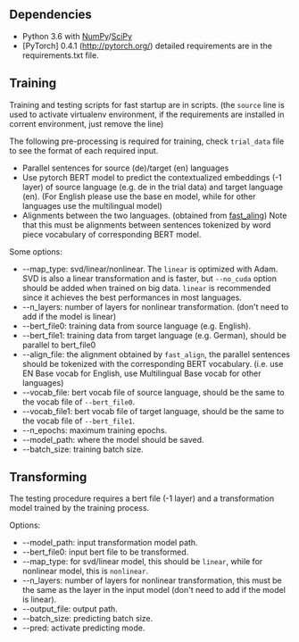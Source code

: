 ## Dependencies
* Python 3.6 with [NumPy](http://www.numpy.org/)/[SciPy](https://www.scipy.org/)
* [PyTorch] 0.4.1 (http://pytorch.org/)
detailed requirements are in the requirements.txt file.

## Training

Training and testing scripts for fast startup are in scripts. (the `source` line is used to activate virtualenv environment, if the requirements are installed in corrent environment, just remove the line)

The following pre-processing is required for training, check `trial_data` file to see the format of each required input.

* Parallel sentences for source (de)/target (en) languages
* Use pytorch BERT model to predict the contextualized embeddings (-1 layer) of source language (e.g. de in the trial data) and target language (en). (For English please use the base en model, while for other languages use the multilingual model)
* Alignments between the two languages. (obtained from [fast_aling](https://github.com/clab/fast_align)) Note that this must be alignments between sentences tokenized by word piece vocabulary of corresponding BERT model.

Some options:

* --map_type: svd/linear/nonlinear. The `linear` is optimized with Adam. SVD is also a linear transformation and is faster, but `--no_cuda` option should be added when trained on big data. `linear` is recommended since it achieves the best performances in most languages.
* --n_layers: number of layers for nonlinear transformation. (don't need to add if the model is linear)
* --bert_file0: training data from source language (e.g. English).
* --bert_file1: training data from target language (e.g. German), should be parallel to bert_file0
* --align_file: the alignment obtained by `fast_align`, the parallel sentences should be tokenized with the corresponding BERT vocabulary. (i.e. use EN Base vocab for English, use Multilingual Base vocab for other languages)
* --vocab_file: bert vocab file of source language, should be the same to the vocab file of `--bert_file0`.
* --vocab_file1: bert vocab file of target language, should be the same to the vocab file of `--bert_file1`.
* --n_epochs: maximum training epochs.
* --model_path: where the model should be saved.
* --batch_size: training batch size.

## Transforming

The testing procedure requires a bert file (-1 layer) and a transformation model trained by the training process.

Options:

* --model_path: input transformation model path.
* --bert_file0: input bert file to be transformed.
* --map_type: for svd/linear model, this should be `linear`, while for nonlinear model, this is `nonlinear`.
* --n_layers: number of layers for nonlinear transformation, this must be the same as the layer in the input model (don't need to add if the model is linear).
* --output_file: output path.
* --batch_size: predicting batch size.
* --pred: activate predicting mode.

